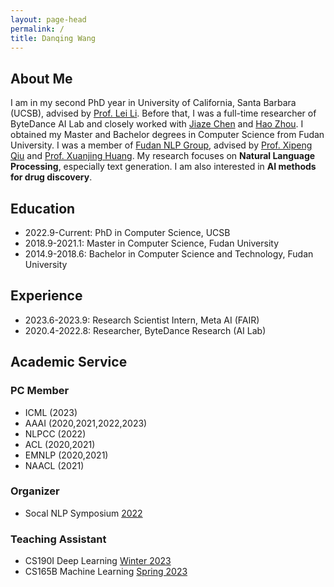 ```yaml
---
layout: page-head
permalink: /
title: Danqing Wang
---
```


<!-- ## Welcome to My HomePage ! -->
## About Me

I am in my second PhD year in University of California, Santa Barbara (UCSB), advised by [Prof. Lei Li](https://lileicc.github.io/).
Before that, I was a full-time researcher of ByteDance AI Lab and closely worked with [Jiaze Chen](https://cn.linkedin.com/in/jiaze-chen-00ab2681) and [Hao Zhou](https://zhouh.github.io/).
I obtained my Master and Bachelor degrees in Computer Science from Fudan University. I was a member of [Fudan NLP Group](https://nlp.fudan.edu.cn/), advised by [Prof. Xipeng Qiu](https://xpqiu.github.io/en.html) and [Prof. Xuanjing Huang](https://nlp.fudan.edu.cn/28702/list.htm).
My research focuses on **Natural Language Processing**, especially text generation. I am also interested in **AI methods for drug discovery**.

## Education

* 2022.9-Current: PhD in Computer Science, UCSB
* 2018.9-2021.1: Master in Computer Science, Fudan University
* 2014.9-2018.6: Bachelor in Computer Science and Technology, Fudan University

## Experience

* 2023.6-2023.9: Research Scientist Intern, Meta AI (FAIR)
* 2020.4-2022.8: Researcher, ByteDance Research (AI Lab)

## Academic Service
<!-- ## PC Member   -->
<!-- Program Committee Member -->
### PC Member
* ICML (2023)
* AAAI (2020,2021,2022,2023)
* NLPCC (2022)
* ACL (2020,2021)
* EMNLP (2020,2021)
* NAACL (2021)

### Organizer
* Socal NLP Symposium [2022](https://socalnlp.github.io/symp22/index.html)

### Teaching Assistant
* CS190I Deep Learning [Winter 2023](https://sites.cs.ucsb.edu/~lilei/course/dl23w/)
* CS165B Machine Learning [Spring 2023](https://sites.cs.ucsb.edu/~xyan/classes/CS165B-2023spring/)
